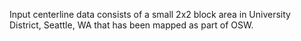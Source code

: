 Input centerline data consists of a small 2x2 block area in University District, Seattle, WA that has been mapped as part of OSW. 